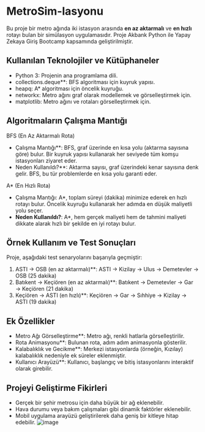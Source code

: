 # MetroSim-lasyonu
Bu proje bir metro ağında iki istasyon arasında **en az aktarmalı** ve **en hızlı** rotayı bulan bir simülasyon uygulamasıdır. Proje Akbank Python ile Yapay Zekaya Giriş Bootcamp kapsamında geliştirilmiştir.

## Kullanılan Teknolojiler ve Kütüphaneler
- Python 3: Projenin ana programlama dili.
- collections.deque**: BFS algoritması için kuyruk yapısı.
- heapq: A* algoritması için öncelik kuyruğu.
- networkx: Metro ağını graf olarak modellemek ve görselleştirmek için.
- matplotlib: Metro ağını ve rotaları görselleştirmek için.

## Algoritmaların Çalışma Mantığı
BFS (En Az Aktarmalı Rota)
- Çalışma Mantığı**: BFS, graf üzerinde en kısa yolu (aktarma sayısına göre) bulur. Bir kuyruk yapısı kullanarak her seviyede tüm komşu istasyonları ziyaret eder.
- Neden Kullanıldı?**: Aktarma sayısı, graf üzerindeki kenar sayısına denk gelir. BFS, bu tür problemlerde en kısa yolu garanti eder.

 A* (En Hızlı Rota)
- Çalışma Mantığı: A*, toplam süreyi (dakika) minimize ederek en hızlı rotayı bulur. Öncelik kuyruğu kullanarak her adımda en düşük maliyetli yolu seçer.
- **Neden Kullanıldı?**: A*, hem gerçek maliyeti hem de tahmini maliyeti dikkate alarak hızlı bir şekilde en iyi rotayı bulur.

## Örnek Kullanım ve Test Sonuçları
Proje, aşağıdaki test senaryolarını başarıyla geçmiştir:
1. ASTI → OSB (en az aktarmalı)**: ASTI → Kizilay → Ulus → Demetevler → OSB (25 dakika)
2. Batıkent → Keçiören (en az aktarmalı)**: Batıkent → Demetevler → Gar → Keçiören (21 dakika)
3. Keçiören → ASTI (en hızlı)**: Keçiören → Gar → Sıhhiye → Kizilay → ASTI (19 dakika)

## Ek Özellikler
- Metro Ağı Görselleştirme**: Metro ağı, renkli hatlarla görselleştirilir.
- Rota Animasyonu**: Bulunan rota, adım adım animasyonla gösterilir.
- Kalabalıklık ve Gecikme**: Merkezi istasyonlarda (örneğin, Kızılay) kalabalıklık nedeniyle ek süreler eklenmiştir.
- Kullanıcı Arayüzü**: Kullanıcı, başlangıç ve bitiş istasyonlarını interaktif olarak girebilir.

## Projeyi Geliştirme Fikirleri
- Gerçek bir şehir metrosu için daha büyük bir ağ eklenebilir.
- Hava durumu veya bakım çalışmaları gibi dinamik faktörler eklenebilir.
- Mobil uygulama arayüzü geliştirilerek daha geniş bir kitleye hitap edebilir.
![image](https://github.com/user-attachments/assets/28d55233-4e4c-422a-ab8e-977dfec7e6a9)

